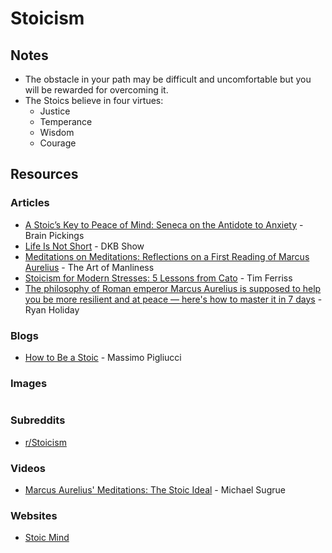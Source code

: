 # Stoicism

## Notes

* The obstacle in your path may be difficult and uncomfortable but you will be rewarded for overcoming it.
* The Stoics believe in four virtues:
  * Justice
  * Temperance
  * Wisdom
  * Courage

## Resources

### Articles

* [A Stoic’s Key to Peace of Mind: Seneca on the Antidote to Anxiety](https://www.brainpickings.org/2017/08/27/seneca-anxiety/) - Brain Pickings
* [Life Is Not Short](https://dkb.show/post/life-is-not-short) - DKB Show
* [Meditations on Meditations: Reflections on a First Reading of Marcus Aurelius](https://www.artofmanliness.com/articles/meditations-first-reading-aurelius-meditations/) - The Art of Manliness
* [Stoicism for Modern Stresses: 5 Lessons from Cato](https://tim.blog/2012/10/09/stoicism-for-modern-stresses-5-lessons-from-cato/) - Tim Ferriss
* [The philosophy of Roman emperor Marcus Aurelius is supposed to help you be more resilient and at peace — here's how to master it in 7 days](https://www.businessinsider.com/the-philosophy-of-roman-emperor-marcus-aurelius-is-supposed-to-help-you-be-more-resilient-and-at-peace-heres-how-to-master-it-in-7-days-2016-10?r=US\&IR=T) - Ryan Holiday

### Blogs

* [How to Be a Stoic](https://howtobeastoic.wordpress.com/) - Massimo Pigliucci

### Images

<figure><img src="https://i.redd.it/85gfz3cbjhjb1.png" alt=""><figcaption></figcaption></figure>

### Subreddits

* [r/Stoicism](https://www.reddit.com/r/Stoicism/)

### Videos

* [Marcus Aurelius' Meditations: The Stoic Ideal](https://www.youtube.com/watch?v=Auuk1y4DRgk) - Michael Sugrue

### Websites

* [Stoic Mind](https://www.stoicmind.app/)
